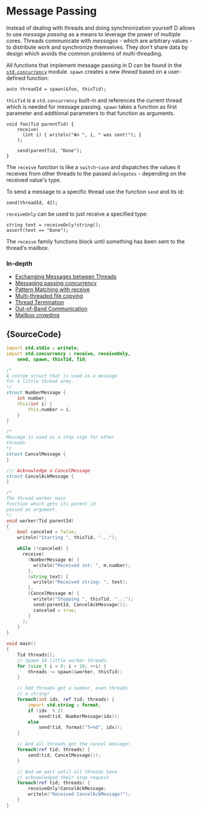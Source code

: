 # Message Passing

Instead of dealing with threads and doing synchronization
yourself D allows to use *message passing* as a means
to leverage the power of multiple cores. Threads communicate
with *messages* - which are arbitrary values - to distribute
work and synchronize themselves. They don't share data
by design which avoids the common problems of
multi-threading.

All functions that implement message passing in D
can be found in the [`std.concurrency`](https://dlang.org/phobos/std_concurrency.html)
module. `spawn` creates a new *thread* based on a
user-defined function:

    auto threadId = spawn(&foo, thisTid);

`thisTid` is a `std.concurrency` built-in and references
the current thread which is needed for message passing. `spawn`
takes a function as first parameter and
additional parameters to that function as arguments.

    void foo(Tid parentTid) {
        receive(
          (int i) { writeln("An ", i, " was sent!"); }
        );
        
        send(parentTid, "Done");
    }

The `receive` function is like a `switch`-`case`
and dispatches the values it receives from other threads
to the passed `delegates` - depending on the received
value's type.

To send a message to a specific thread use the function `send`
and its id:

    send(threadId, 42);

`receiveOnly` can be used to just receive a specified
type:

    string text = receiveOnly!string();
    assert(text == "Done");

The `receive` family functions block until something
has been sent to the thread's mailbox.


### In-depth

- [Exchanging Messages between Threads](http://www.informit.com/articles/article.aspx?p=1609144&seqNum=5)
- [Messaging passing concurrency](http://ddili.org/ders/d.en/concurrency.html)
- [Pattern Matching with receive](http://www.informit.com/articles/article.aspx?p=1609144&seqNum=6)
- [Multi-threaded file copying](http://www.informit.com/articles/article.aspx?p=1609144&seqNum=7)
- [Thread Termination](http://www.informit.com/articles/article.aspx?p=1609144&seqNum=8)
- [Out-of-Band Communication](http://www.informit.com/articles/article.aspx?p=1609144&seqNum=9)
- [Mailbox crowding](http://www.informit.com/articles/article.aspx?p=1609144&seqNum=10)

## {SourceCode}

```d
import std.stdio : writeln;
import std.concurrency : receive, receiveOnly,
    send, spawn, thisTid, Tid;

/*
A custom struct that is used as a message
for a little thread army.
*/
struct NumberMessage {
    int number;
    this(int i) {
        this.number = i;
    }
}

/*
Message is used as a stop sign for other
threads
*/
struct CancelMessage {
}

/// Acknowledge a CancelMessage
struct CancelAckMessage {
}

/*
The thread worker main
function which gets its parent id
passed as argument.
*/
void worker(Tid parentId)
{
    bool canceled = false;
    writeln("Starting ", thisTid, "...");

    while (!canceled) {
      receive(
        (NumberMessage m) {
          writeln("Received int: ", m.number);
        },
        (string text) {
          writeln("Received string: ", text);
        },
        (CancelMessage m) {
          writeln("Stopping ", thisTid, "...");
          send(parentId, CancelAckMessage());
          canceled = true;
        }
      );
    }
}

void main()
{
    Tid threads[];
    // Spawn 10 little worker threads.
    for (size_t i = 0; i < 10; ++i) {
        threads ~= spawn(&worker, thisTid);
    }

    // Odd threads get a number, even threads
    // a string!
    foreach(int idx, ref tid; threads) {
        import std.string : format;
        if (idx  % 2)
            send(tid, NumberMessage(idx));
        else
            send(tid, format("T=%d", idx));
    }

    // And all threads get the cancel message!
    foreach(ref tid; threads) {
        send(tid, CancelMessage());
    }

    // And we wait until all threads have
    // acknowledged their stop request
    foreach(ref tid; threads) {
        receiveOnly!CancelAckMessage;
        writeln("Received CancelAckMessage!");
    }
}
```
